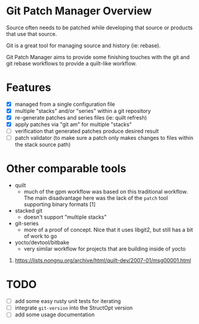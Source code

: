 # Git Patch Manager Overview

Source often needs to be patched while developing that source or
products that use that source.

Git is a great tool for managing source and history (ie: rebase).

Git Patch Manager aims to provide some finishing touches with the git
and git rebase workflows to provide a quilt-like workflow.

# Features

* [x] managed from a single configuration file
* [x] multiple "stacks" and/or "series" within a git repository
* [x] re-generate patches and series files (ie: quilt refresh)
* [x] apply patches via "git am" for multiple "stacks"
* [ ] verification that generated patches produce desired result
* [ ] patch validator (to make sure a patch only makes changes to files
      within the stack source path)

# Other comparable tools

* quilt
  * much of the gpm workflow was based on this traditional workflow.
    The main disadvantage here was the lack of the `patch` tool
    supporting binary formats [1]
* stacked git
  * doesn't support "multiple stacks"
* git-series
  * more of a proof of concept.  Nice that it uses libgit2, but still
    has a bit of work to go
* yocto/devtool/bitbake
  * very similar workflow for projects that are building inside of yocto

1. https://lists.nongnu.org/archive/html/quilt-dev/2007-01/msg00001.html

# TODO

* [ ] add some easy rusty unit tests for iterating
* [ ] integrate `git-version` into the StructOpt version
* [ ] add some usage documentation
